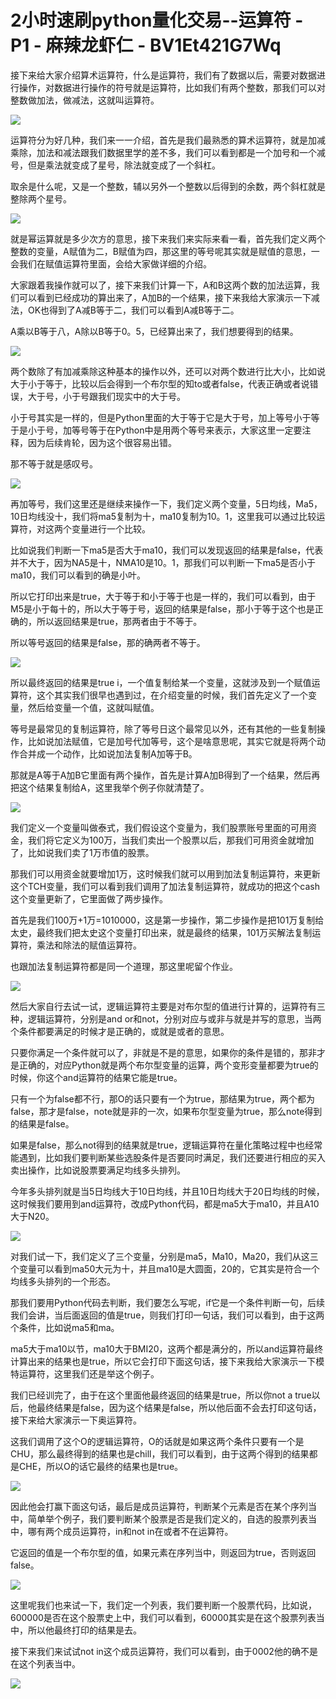 # 2小时速刷python量化交易--运算符 - P1 - 麻辣龙虾仁 - BV1Et421G7Wq

接下来给大家介绍算术运算符，什么是运算符，我们有了数据以后，需要对数据进行操作，对数据进行操作的符号就是运算符，比如我们有两个整数，那我们可以对整数做加法，做减法，这就叫运算符。



![](img/ce6decdc4bf212744a3a30714029c1a3_1.png)

运算符分为好几种，我们来一一介绍，首先是我们最熟悉的算术运算符，就是加减乘除，加法和减法跟我们数据里学的差不多，我们可以看到都是一个加号和一个减号，但是乘法就变成了星号，除法就变成了一个斜杠。

取余是什么呢，又是一个整数，辅以另外一个整数以后得到的余数，两个斜杠就是整除两个星号。

![](img/ce6decdc4bf212744a3a30714029c1a3_3.png)

就是幂运算就是多少次方的意思，接下来我们来实际来看一看，首先我们定义两个整数的变量，A赋值为二，B赋值为四，那这里的等号呢其实就是赋值的意思，一会我们在赋值运算符里面，会给大家做详细的介绍。

大家跟着我操作就可以了，接下来我们计算一下，A和B这两个数的加法运算，我们可以看到已经成功的算出来了，A加B的一个结果，接下来我给大家演示一下减法，OK也得到了A减B等于二，我们可以看到A减B等于二。

A乘以B等于八，A除以B等于0。5，已经算出来了，我们想要得到的结果。

![](img/ce6decdc4bf212744a3a30714029c1a3_5.png)

两个数除了有加减乘除这种基本的操作以外，还可以对两个数进行比大小，比如说大于小于等于，比较以后会得到一个布尔型的知to或者false，代表正确或者说错误，大于号，小于号跟我们现实中的大于号。

小于号其实是一样的，但是Python里面的大于等于它是大于号，加上等号小于等于是小于号，加等号等于在Python中是用两个等号来表示，大家这里一定要注释，因为后续肯轮，因为这个很容易出错。

那不等于就是感叹号。

![](img/ce6decdc4bf212744a3a30714029c1a3_7.png)

再加等号，我们这里还是继续来操作一下，我们定义两个变量，5日均线，Ma5，10日均线没十，我们将ma5复制为十，ma10复制为10。1，这里我可以通过比较运算符，对这两个变量进行一个比较。

比如说我们判断一下ma5是否大于ma10，我们可以发现返回的结果是false，代表并不大于，因为NA5是十，NMA10是10。1，那我们可以判断一下ma5是否小于ma10，我们可以看到的确是小叶。

所以它打印出来是true，大于等于和小于等于也是一样的，我们可以看到，由于M5是小于每十的，所以大于等于号，返回的结果是false，那小于等于这个也是正确的，所以返回结果是true，那两者由于不等于。

所以等号返回的结果是false，那的确两者不等于。

![](img/ce6decdc4bf212744a3a30714029c1a3_9.png)

所以最终返回的结果是true i，一个值复制给某一个变量，这就涉及到一个赋值运算符，这个其实我们很早也遇到过，在介绍变量的时候，我们首先定义了一个变量，然后给变量一个值，这就叫赋值。

等号是最常见的复制运算符，除了等号日这个最常见以外，还有其他的一些复制操作，比如说加法赋值，它是加号代加等号，这个是啥意思呢，其实它就是将两个动作合并成一个动作，比如说加法复制A加等于B。

那就是A等于A加B它里面有两个操作，首先是计算A加B得到了一个结果，然后再把这个结果复制给A，这里我举个例子你就清楚了。



![](img/ce6decdc4bf212744a3a30714029c1a3_11.png)

我们定义一个变量叫做泰式，我们假设这个变量为，我们股票账号里面的可用资金，我们将它定义为100万，当我们卖出一个股票以后，那我们可用资金就增加了，比如说我们卖了1万市值的股票。

那我们可以用资金就要增加1万，这时候我们就可以用到加法复制运算符，来更新这个TCH变量，我们可以看到我们调用了加法复制运算符，就成功的把这个cash这个变量更新了，它里面做了两步操作。

首先是我们100万+1万=1010000，这是第一步操作，第二步操作是把101万复制给太史，最终我们把太史这个变量打印出来，就是最终的结果，101万买解法复制运算符，乘法和除法的赋值运算符。

也跟加法复制运算符都是同一个道理，那这里呢留个作业。

![](img/ce6decdc4bf212744a3a30714029c1a3_13.png)

然后大家自行去试一试，逻辑运算符主要是对布尔型的值进行计算的，运算符有三种，逻辑运算符，分别是and or和not，分别对应与或非与就是并写的意思，当两个条件都要满足的时候才是正确的，或就是或者的意思。

只要你满足一个条件就可以了，非就是不是的意思，如果你的条件是错的，那非才是正确的，对应Python就是两个布尔型变量的运算，两个变形变量都要为true的时候，你这个and运算符的结果它能是true。

只有一个为false都不行，那O的话只要有一个为true，那结果为true，两个都为false，那才是false，note就是非的一次，如果布尔型变量为true，那么note得到的结果是false。

如果是false，那么not得到的结果就是true，逻辑运算符在量化策略过程中也经常能遇到，比如我们要判断某些选股条件是否要同时满足，我们还要进行相应的买入卖出操作，比如说股票要满足均线多头排列。

今年多头排列就是当5日均线大于10日均线，并且10日均线大于20日均线的时候，这时候我们要用到and运算符，改成Python代码，都是ma5大于ma10，并且A10大于N20。



![](img/ce6decdc4bf212744a3a30714029c1a3_15.png)

对我们试一下，我们定义了三个变量，分别是ma5，Ma10，Ma20，我们从这三个变量可以看到ma50大元为十，并且ma10是大圆面，20的，它其实是符合一个均线多头排列的一个形态。

那我们要用Python代码去判断，我们要怎么写呢，if它是一个条件判断一句，后续我们会讲，当后面返回的值是true，则我们打印一句话，我们可以看到，由于这两个条件，比如说ma5和ma。

ma5大于ma10以节，ma10大于BMI20，这两个都是满分的，所以and运算符最终计算出来的结果也是true，所以它会打印下面这句话，接下来我给大家演示一下模特运算符，这里我们还是举这个例子。

我们已经训完了，由于在这个里面他最终返回的结果是true，所以你not a true以后，他最终结果是false，因为这个结果是false，所以他后面不会去打印这句话，接下来给大家演示一下奥运算符。

这我们调用了这个O的逻辑运算符，O的话就是如果这两个条件只要有一个是CHU，那么最终得到的结果也是chill，我们可以看到，由于这两个得到的结果都是CHE，所以O的话它最终的结果也是true。



![](img/ce6decdc4bf212744a3a30714029c1a3_17.png)

因此他会打赢下面这句话，最后是成员运算符，判断某个元素是否在某个序列当中，简单举个例子，我们要判断某个股票是否是我们定义的，自选的股票列表当中，哪有两个成员运算符，in和not in在或者不在运算符。

它返回的值是一个布尔型的值，如果元素在序列当中，则返回为true，否则返回false。

![](img/ce6decdc4bf212744a3a30714029c1a3_19.png)

这里呢我们也来试一下，我们定一个列表，我们要判断一个股票代码，比如说，600000是否在这个股票史上中，我们可以看到，60000其实是在这个股票列表当中，所以他最终打印的结果是去。

接下来我们来试试not in这个成员运算符，我们可以看到，由于0002他的确不是在这个列表当中。

![](img/ce6decdc4bf212744a3a30714029c1a3_21.png)